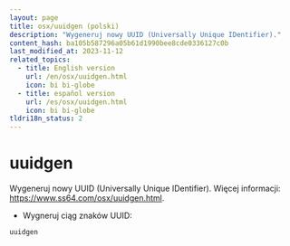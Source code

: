 ```yaml
---
layout: page
title: osx/uuidgen (polski)
description: "Wygeneruj nowy UUID (Universally Unique IDentifier)."
content_hash: ba105b587296a05b61d1990bee8cde0336127c0b
last_modified_at: 2023-11-12
related_topics:
  - title: English version
    url: /en/osx/uuidgen.html
    icon: bi bi-globe
  - title: español version
    url: /es/osx/uuidgen.html
    icon: bi bi-globe
tldri18n_status: 2
---
```

# uuidgen

Wygeneruj nowy UUID (Universally Unique IDentifier).
Więcej informacji: <https://www.ss64.com/osx/uuidgen.html>.

- Wygneruj ciąg znaków UUID:

`uuidgen`
